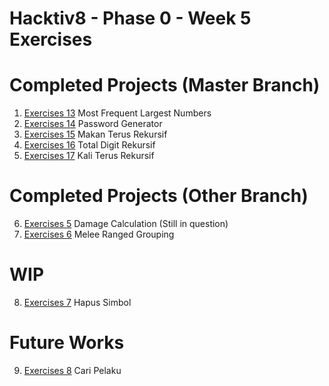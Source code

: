 # Hacktiv8 - Phase 0 - Week 5 Exercises

# Completed Projects (Master Branch)
1. [Exercises 13](../master/exercise-13.js) Most Frequent Largest Numbers
2. [Exercises 14](../master/exercise-14.js) Password Generator
3. [Exercises 15](../master/exercise-15.js) Makan Terus Rekursif
4. [Exercises 16](../master/exercise-16.js) Total Digit Rekursif
5. [Exercises 17](../master/exercise-17.js) Kali Terus Rekursif

# Completed Projects (Other Branch)
6. [Exercises 5](../branched/exercise-05.js) Damage Calculation (Still in question)
7. [Exercises 6](../branched/exercise-06.js) Melee Ranged Grouping

# WIP
8. [Exercises 7](../master/exercise-07.js) Hapus Simbol

# Future Works
9. [Exercises 8](../master/exercise-08.js) Cari Pelaku